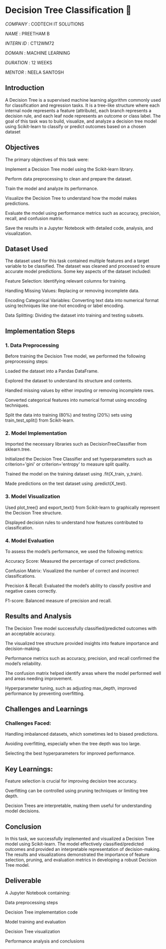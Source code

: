 # Decision Tree Classification 🌳

*COMPANY* : CODTECH IT SOLUTIONS

*NAME* : PREETHAM B

*INTERN ID* : CT12WM72

*DOMAIN* : MACHINE LEARNING 

*DURATION* : 12 WEEKS

*MENTOR* : NEELA SANTOSH 

## Introduction

A Decision Tree is a supervised machine learning algorithm commonly used for classification and regression tasks. It is a tree-like structure where each internal node represents a feature (attribute), each branch represents a decision rule, and each leaf node represents an outcome or class label. The goal of this task was to build, visualize, and analyze a decision tree model using Scikit-learn to classify or predict outcomes based on a chosen dataset

## Objectives

The primary objectives of this task were:

Implement a Decision Tree model using the Scikit-learn library.

Perform data preprocessing to clean and prepare the dataset.

Train the model and analyze its performance.

Visualize the Decision Tree to understand how the model makes predictions.

Evaluate the model using performance metrics such as accuracy, precision, recall, and confusion matrix.

Save the results in a Jupyter Notebook with detailed code, analysis, and visualization. 

## Dataset Used

The dataset used for this task contained multiple features and a target variable to be classified. The dataset was cleaned and processed to ensure accurate model predictions. Some key aspects of the dataset included:

Feature Selection: Identifying relevant columns for training.

Handling Missing Values: Replacing or removing incomplete data.

Encoding Categorical Variables: Converting text data into numerical format using techniques like one-hot encoding or label encoding.

Data Splitting: Dividing the dataset into training and testing subsets.

## Implementation Steps

### 1. Data Preprocessing

Before training the Decision Tree model, we performed the following preprocessing steps:

Loaded the dataset into a Pandas DataFrame.

Explored the dataset to understand its structure and contents.

Handled missing values by either imputing or removing incomplete rows.

Converted categorical features into numerical format using encoding techniques.

Split the data into training (80%) and testing (20%) sets using train_test_split() from Scikit-learn.

### 2. Model Implementation

Imported the necessary libraries such as DecisionTreeClassifier from sklearn.tree.

Initialized the Decision Tree Classifier and set hyperparameters such as criterion='gini' or criterion='entropy' to measure split quality.

Trained the model on the training dataset using .fit(X_train, y_train).

Made predictions on the test dataset using .predict(X_test).

### 3. Model Visualization

Used plot_tree() and export_text() from Scikit-learn to graphically represent the Decision Tree structure.

Displayed decision rules to understand how features contributed to classification.

### 4. Model Evaluation

To assess the model’s performance, we used the following metrics:

Accuracy Score: Measured the percentage of correct predictions.

Confusion Matrix: Visualized the number of correct and incorrect classifications.

Precision & Recall: Evaluated the model’s ability to classify positive and negative cases correctly.

F1-score: Balanced measure of precision and recall.

## Results and Analysis

The Decision Tree model successfully classified/predicted outcomes with an acceptable accuracy.

The visualized tree structure provided insights into feature importance and decision-making.

Performance metrics such as accuracy, precision, and recall confirmed the model’s reliability.

The confusion matrix helped identify areas where the model performed well and areas needing improvement.

Hyperparameter tuning, such as adjusting max_depth, improved performance by preventing overfitting.

## Challenges and Learnings

### Challenges Faced:

Handling imbalanced datasets, which sometimes led to biased predictions.

Avoiding overfitting, especially when the tree depth was too large.

Selecting the best hyperparameters for improved performance.

## Key Learnings:

Feature selection is crucial for improving decision tree accuracy.

Overfitting can be controlled using pruning techniques or limiting tree depth.

Decision Trees are interpretable, making them useful for understanding model decisions.

## Conclusion

In this task, we successfully implemented and visualized a Decision Tree model using Scikit-learn. The model effectively classified/predicted outcomes and provided an interpretable representation of decision-making. The results and visualizations demonstrated the importance of feature selection, pruning, and evaluation metrics in developing a robust Decision Tree model.

## Deliverable

A Jupyter Notebook containing:

Data preprocessing steps

Decision Tree implementation code

Model training and evaluation

Decision Tree visualization

Performance analysis and conclusions


